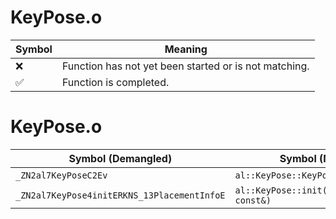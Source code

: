 # KeyPose.o
| Symbol | Meaning 
| ------------- | ------------- 
| :x: | Function has not yet been started or is not matching. 
| :white_check_mark: | Function is completed. 


# KeyPose.o
| Symbol (Demangled) | Symbol (Mangled) | Decompiled? |
| ------------- |  ------------- | ------------- |
| `_ZN2al7KeyPoseC2Ev` | `al::KeyPose::KeyPose(void)` | :white_check_mark: |
| `_ZN2al7KeyPose4initERKNS_13PlacementInfoE` | `al::KeyPose::init(al::PlacementInfo const&)` | :white_check_mark: |
